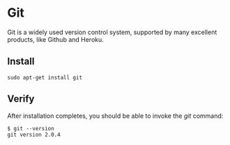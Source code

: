 # Git

Git is a widely used version control system, supported by many excellent products, like Github and Heroku.

## Install

```
sudo apt-get install git
```

## Verify

After installation completes, you should be able to invoke the _git_ command:

```
$ git --version
git version 2.0.4
```
